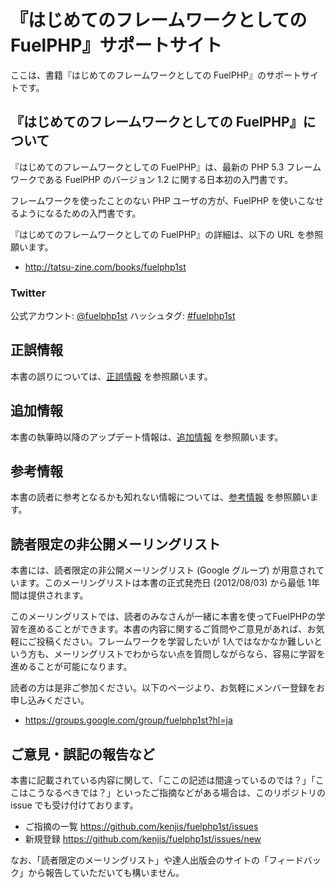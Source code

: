 # 『はじめてのフレームワークとしての FuelPHP』サポートサイト

ここは、書籍『はじめてのフレームワークとしての FuelPHP』のサポートサイトです。

## 『はじめてのフレームワークとしての FuelPHP』について

『はじめてのフレームワークとしての FuelPHP』は、最新の PHP 5.3 フレームワークである FuelPHP のバージョン 1.2 に関する日本初の入門書です。

フレームワークを使ったことのない PHP ユーザの方が、FuelPHP を使いこなせるようになるための入門書です。

『はじめてのフレームワークとしての FuelPHP』の詳細は、以下の URL を参照願います。

* http://tatsu-zine.com/books/fuelphp1st

### Twitter

公式アカウント: [@fuelphp1st](https://twitter.com/fuelphp1st)
ハッシュタグ: [#fuelphp1st](http://twitter.com/search?q=%23fuelphp1st)

## 正誤情報

本書の誤りについては、[正誤情報](https://github.com/kenjis/fuelphp1st/wiki/%E3%80%8E%E3%81%AF%E3%81%98%E3%82%81%E3%81%A6%E3%81%AE%E3%83%95%E3%83%AC%E3%83%BC%E3%83%A0%E3%83%AF%E3%83%BC%E3%82%AF%E3%81%A8%E3%81%97%E3%81%A6%E3%81%AE-FuelPHP%E3%80%8F%E6%AD%A3%E8%AA%A4%E6%83%85%E5%A0%B1) を参照願います。

## 追加情報

本書の執筆時以降のアップデート情報は、[追加情報](https://github.com/kenjis/fuelphp1st/wiki/%E3%80%8E%E3%81%AF%E3%81%98%E3%82%81%E3%81%A6%E3%81%AE%E3%83%95%E3%83%AC%E3%83%BC%E3%83%A0%E3%83%AF%E3%83%BC%E3%82%AF%E3%81%A8%E3%81%97%E3%81%A6%E3%81%AE-FuelPHP%E3%80%8F%E8%BF%BD%E5%8A%A0%E6%83%85%E5%A0%B1) を参照願います。

## 参考情報

本書の読者に参考となるかも知れない情報については、[参考情報](https://github.com/kenjis/fuelphp1st/wiki/%E3%80%8E%E3%81%AF%E3%81%98%E3%82%81%E3%81%A6%E3%81%AE%E3%83%95%E3%83%AC%E3%83%BC%E3%83%A0%E3%83%AF%E3%83%BC%E3%82%AF%E3%81%A8%E3%81%97%E3%81%A6%E3%81%AE-FuelPHP%E3%80%8F%E5%8F%82%E8%80%83%E6%83%85%E5%A0%B1) を参照願います。

## 読者限定の非公開メーリングリスト

本書には、読者限定の非公開メーリングリスト (Google グループ) が用意されています。このメーリングリストは本書の正式発売日 (2012/08/03) から最低 1年間は提供されます。

このメーリングリストでは、読者のみなさんが一緒に本書を使ってFuelPHPの学習を進めることができます。本書の内容に関するご質問やご意見があれば、お気軽にご投稿ください。フレームワークを学習したいが 1人ではなかなか難しいという方も、メーリングリストでわからない点を質問しながらなら、容易に学習を進めることが可能になります。

読者の方は是非ご参加ください。以下のページより、お気軽にメンバー登録をお申し込みください。

 * https://groups.google.com/group/fuelphp1st?hl=ja

## ご意見・誤記の報告など

本書に記載されている内容に関して、「ここの記述は間違っているのでは？」「ここはこうなるべきでは？」といったご指摘などがある場合は、このリポジトリの issue でも受け付けております。

 * ご指摘の一覧 https://github.com/kenjis/fuelphp1st/issues
 * 新規登録 https://github.com/kenjis/fuelphp1st/issues/new

なお、「読者限定のメーリングリスト」や達人出版会のサイトの「フィードバック」から報告していただいても構いません。
